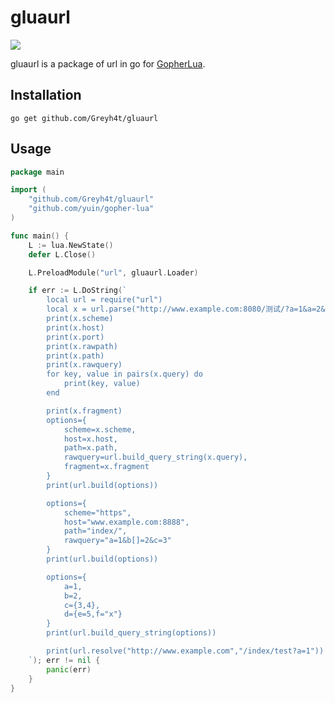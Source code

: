 # gluaurl

[![](https://travis-ci.org/cjoudrey/gluahttp.svg)](https://travis-ci.org/cjoudrey/gluahttp)

gluaurl is a package of url in go for [GopherLua](https://github.com/yuin/gopher-lua).

## Installation

```
go get github.com/Greyh4t/gluaurl
```

## Usage

```go
package main

import (
	"github.com/Greyh4t/gluaurl"
	"github.com/yuin/gopher-lua"
)

func main() {
	L := lua.NewState()
	defer L.Close()

	L.PreloadModule("url", gluaurl.Loader)

	if err := L.DoString(`
		local url = require("url")
		local x = url.parse("http://www.example.com:8080/测试/?a=1&a=2&b=6&e=&c%5B%5D=3&c%5B%5D=4&c%5B%5D=5&d=%E6%B5%8B%E8%AF%95#xxx")
		print(x.scheme)
		print(x.host)
		print(x.port)
		print(x.rawpath)
		print(x.path)
		print(x.rawquery)
		for key, value in pairs(x.query) do
		    print(key, value)
		end

		print(x.fragment)
		options={
			scheme=x.scheme,
			host=x.host,
			path=x.path,
			rawquery=url.build_query_string(x.query),
			fragment=x.fragment
		}
		print(url.build(options))

		options={
			scheme="https",
			host="www.example.com:8888",
			path="index/",
			rawquery="a=1&b[]=2&c=3"
		}
		print(url.build(options))

		options={
			a=1,
			b=2,
			c={3,4},
			d={e=5,f="x"}
		}
		print(url.build_query_string(options))

		print(url.resolve("http://www.example.com","/index/test?a=1"))
	`); err != nil {
		panic(err)
	}
}
```
